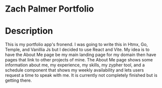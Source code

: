 # Zach Palmer Portfolio

# Description
This is my portfolio app's fronend. I was going to write this in Htmx, Go, Temple, and Vanillia Js but I decided to use React and Vite. My idea is to have the About Me page be my main landing page for my domain then have pages that link to other projects of mine. The About Me page shows some information about me, my experience, my skills, my zypher tool, and a schedule component that shows my weekly availability and lets users request a time to speak with me. It is currently not completely finished but is getting there.